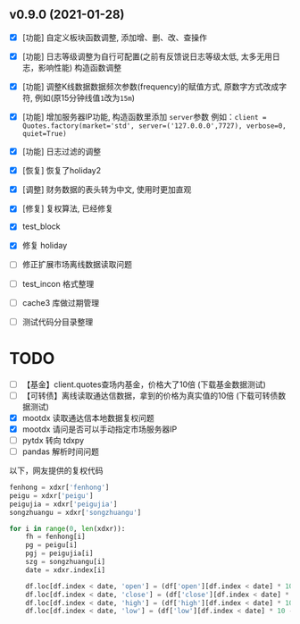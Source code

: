 ## v0.9.0 (2021-01-28)

- [x] [功能] 自定义板块函数调整, 添加增、删、改、查操作
- [x] [功能] 日志等级调整为自行可配置(之前有反馈说日志等级太低, 太多无用日志，影响性能) 构造函数调整
- [x] [功能] 调整K线数据数据频次参数(frequency)的赋值方式, 原数字方式改成字符, 例如(原15分钟线值`1`改为`15m`)
- [x] [功能] 增加服务器IP功能, 构造函数里添加 `server`参数
例如：`client = Quotes.factory(market='std', server=('127.0.0.0',7727), verbose=0, quiet=True)`
- [x] [功能] 日志过滤的调整
- [x] [恢复] 恢复了holiday2
- [x] [调整] 财务数据的表头转为中文, 使用时更加直观
- [x] [修复] 复权算法, 已经修复

- [x] test_block
- [x] 修复 holiday
- [ ] 修正扩展市场离线数据读取问题
- [ ] test_incon 格式整理
- [ ] cache3 库做过期管理
- [ ] 测试代码分目录整理

# TODO

- [ ] 【基金】client.quotes查场内基金，价格大了10倍 (下载基金数据测试)
- [ ] 【可转债】离线读取通达信数据，拿到的价格为真实值的10倍 (下载可转债数据测试)
- [x] mootdx 读取通达信本地数据复权问题
- [x] mootdx 请问是否可以手动指定市场服务器IP
- [ ] pytdx 转向 tdxpy
- [ ] pandas 解析时间问题

以下，网友提供的复权代码
```python
fenhong = xdxr['fenhong']
peigu = xdxr['peigu']
peigujia = xdxr['peigujia']
songzhuangu = xdxr['songzhuangu']

for i in range(0, len(xdxr)):
    fh = fenhong[i]
    pg = peigu[i]
    pgj = peigujia[i]
    szg = songzhuangu[i]
    date = xdxr.index[i]

    df.loc[df.index < date, 'open'] = (df['open'][df.index < date] * 10 - fh + pg * pgj) / (10 + pg + szg)
    df.loc[df.index < date, 'close'] = (df['close'][df.index < date] * 10 - fh + pg * pgj) / (10 + pg + szg)
    df.loc[df.index < date, 'high'] = (df['high'][df.index < date] * 10 - fh + pg * pgj) / (10 + pg + szg)
    df.loc[df.index < date, 'low'] = (df['low'][df.index < date] * 10 - fh + pg * pgj) / (10 + pg + szg)
```
